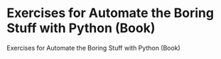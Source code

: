 # Exercises for Automate the Boring Stuff with Python (Book)
Exercises for Automate the Boring Stuff with Python (Book)
